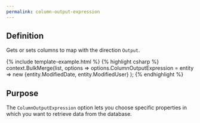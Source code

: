 ```yaml
---
permalink: column-output-expression
---
```


## Definition
Gets or sets columns to map with the direction `Output`.

{% include template-example.html %} 
{% highlight csharp %}
context.BulkMerge(list, options => 
        options.ColumnOutputExpression = entity => new {entity.ModifiedDate, entity.ModifiedUser}
); 
{% endhighlight %}

## Purpose
The `ColumnOutputExpression` option lets you choose specific properties in which you want to retrieve data from the database.
